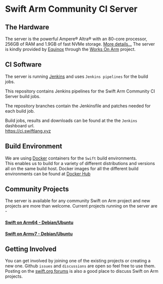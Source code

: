 # Swift Arm Community CI Server

## The Hardware
The server is the powerful Ampere® Altra® with an 80-core processor, 256GB of RAM and 1.9GB of fast NVMe storage. [More details...](https://solutions.amperecomputing.com/systems/equinix/bare-metal/bare-metal/c3-large-arm64)
The server is kindly provided by [Equinox](https://metal.equinix.com/) through the [Works On Arm](https://community.arm.com/p/works-on-arm) project.

## CI Software
The server is running [Jenkins](https://www.jenkins.io/doc/) and uses `Jenkins pipelines` for the build jobs.

This repository contains Jenkins pipelines for the Swift Arm Community CI Server build jobs.

The repository branches contain the Jenkinsfile and patches needed for each build job.

Build jobs, results and downloads can be found at the the `Jenkins` dashboard url.  
https://ci.swiftlang.xyz

## Build Environment
We are using [Docker](https://www.docker.com/) containers for the `Swift` build environments.  
This enables us to build for a variety of different distributions and versions all on the same build host.
Docker images for all the different build environments can be found at [Docker Hub](https://hub.docker.com/repository/docker/swiftarm/ci-build)

## Community Projects
The server is available for any community Swift on Arm project and new projects are more than welcome.
Current projects running on the server are -
#### [Swift on Arm64 - Debian/Ubuntu](swift-on-arm64/README.md)
#### [Swift on Armv7 - Debian/Ubuntu](swift-on-armv7/README.md)

## Getting Involved
You can get involved by joining one of the existing projects or creating a new one.
Github `issues` and `discussions` are open so feel free to use them.
Posting on the [swift.org forums](https://forums.swift.org/) is also a good place to discuss Swift on Arm projects.
